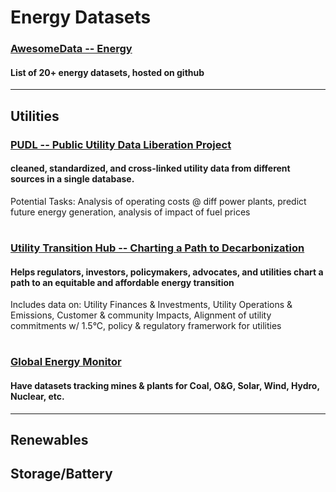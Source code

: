 # Energy Datasets

### [AwesomeData -- Energy](https://github.com/awesomedata/awesome-public-datasets#energy)
#### List of 20+ energy datasets, hosted on github

---
## Utilities

### [PUDL -- Public Utility Data Liberation Project](https://catalyst.coop/pudl/)
#### cleaned, standardized, and cross-linked utility data from different sources in a single database.
Potential Tasks: Analysis of operating costs @ diff power plants, predict future energy generation, analysis of impact of fuel prices

#

### [Utility Transition Hub -- Charting a Path to Decarbonization](https://utilitytransitionhub.rmi.org/data-download/)
#### Helps regulators, investors, policymakers, advocates, and utilities chart a path to an equitable and affordable energy transition
Includes data on: Utility Finances & Investments, Utility Operations & Emissions, Customer & community Impacts, Alignment of utility commitments w/ 1.5°C, policy & regulatory framerwork for utilities

#
### [Global Energy Monitor](https://globalenergymonitor.org/)
#### Have datasets tracking mines & plants for Coal, O&G, Solar, Wind, Hydro, Nuclear, etc.


---
## Renewables

## Storage/Battery
